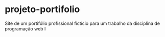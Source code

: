 # projeto-portifolio
Site de um portifólio profissional fictício para um trabalho da disciplina de programação web I
